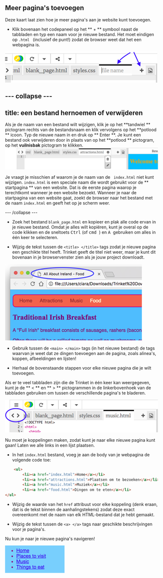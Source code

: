 ## Meer pagina's toevoegen

Deze kaart laat zien hoe je meer pagina's aan je website kunt toevoegen.

- Klik bovenaan het codepaneel op het ** + ** symbool naast de tabbladen en typ een naam voor je nieuwe bestand. Het moet eindigen op `.html ` (inclusief de punt!) zodat de browser weet dat het een webpagina is.

![Adding a new file in Trinket](images/tktNewFileArrows.png)

## \--- collapse \---

## title: een bestand hernoemen of verwijderen

Als je de naam van een bestand wilt wijzigen, klik je op het **tandwiel ** pictogram rechts van de bestandsnaam en klik vervolgens op het **potlood ** icoon. Typ de nieuwe naam in en druk op ** Enter **. Je kunt een bestand ook verwijderen door in plaats van op het **potlood ** pictogram, op het **vuilnisbak** pictogram te klikken. ![](images/EditFilename.png)

Je vraagt je misschien af ​​waarom je de naam van de ` index.html` niet kunt wijzigen. ` index.html ` is een speciale naam die wordt gebruikt voor de ** startpagina ** van een website. Dat is de eerste pagina waarop je terechtkomt wanneer je een website bezoekt. Wanneer je naar de startpagina van een website gaat, zoekt de browser naar het bestand met de naam ` index.html ` en geeft het op je scherm weer.

\--- /collapse \---

- Zoek het bestand ` blank_page.html ` en kopieer en plak alle code ervan in je nieuwe bestand. Omdat je alles wilt kopiëren, kunt je overal op de code klikken en de sneltoets <kbd> Ctrl</kbd> (of <kbd> cmd </kbd>) en <kbd> A </kbd> gebruiken om alles in één keer te selecteren.

- Wijzig de tekst tussen de `<title> </title>` tags zodat je nieuwe pagina een geschikte titel heeft. Trinket geeft de titel niet weer, maar je kunt dit bovenaan in je browservenster zien als je jouw project downloadt.

![The page title showing in the browser tab](images/egLocalFileWindowTitle.png)

- Gebruik tussen de `<main> </main>` tags (in het nieuwe bestand) de tags waarvan je weet dat ze dingen toevoegen aan de pagina, zoals alinea's, koppen, afbeeldingen en lijsten!

- Herhaal de bovenstaande stappen voor elke nieuwe pagina die je wilt toevoegen.

Als er te veel tabbladen zijn die de Trinket in één keer kan weergegeven, kunt je de ** < ** en ** > ** pictogrammen in de linkerbovenhoek van de tabbladen gebruiken om tussen de verschillende pagina's te bladeren.

![The buttons for scrolling the tabs](images/tktScrollTabIcons.png)

Nu moet je koppelingen maken, zodat kunt je naar elke nieuwe pagina kunt gaan! Laten we alle links in een lijst plaatsen.

- In het ` index.html ` bestand, voeg je aan de body van je webpagina de volgende code toe:

```html
    <ul>
        <li><a href="index.html">Home</a></li>
        <li><a href="attractions.html">Plaatsen om te bezoeken</a></li>
        <li><a href="music.html">Muziek</a></li>
        <li><a href="food.html">Dingen om te eten</a></li>
</ul>
```

- Wijzig de waarde van het ` href ` attribuut voor elke koppeling (denk eraan, dat is de tekst binnen de aanhalingstekens) zodat deze exact overeenkomt met de naam van elk HTML-bestand dat je hebt gemaakt.

- Wijzig de tekst tussen de `<a> </a>` tags naar geschikte beschrijvingen voor je pagina's.

Nu kun je naar je nieuwe pagina's navigeren!

![Example list of links on a web page](images/egListOfPageLinks.png)